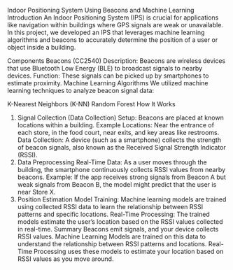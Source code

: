 Indoor Positioning System Using Beacons and Machine Learning
Introduction
An Indoor Positioning System (IPS) is crucial for applications like navigation within buildings where GPS signals are weak or unavailable. In this project, we developed an IPS that leverages machine learning algorithms and beacons to accurately determine the position of a user or object inside a building.

Components
Beacons (CC2540)
Description: Beacons are wireless devices that use Bluetooth Low Energy (BLE) to broadcast signals to nearby devices.
Function: These signals can be picked up by smartphones to estimate proximity.
Machine Learning Algorithms
We utilized machine learning techniques to analyze beacon signal data:

K-Nearest Neighbors (K-NN)
Random Forest
How It Works
1. Signal Collection (Data Collection)
Setup: Beacons are placed at known locations within a building.
Example Locations: Near the entrance of each store, in the food court, near exits, and key areas like restrooms.
Data Collection: A device (such as a smartphone) collects the strength of beacon signals, also known as the Received Signal Strength Indicator (RSSI).
2. Data Preprocessing
Real-Time Data: As a user moves through the building, the smartphone continuously collects RSSI values from nearby beacons.
Example: If the app receives strong signals from Beacon A but weak signals from Beacon B, the model might predict that the user is near Store X.
3. Position Estimation
Model Training: Machine learning models are trained using collected RSSI data to learn the relationship between RSSI patterns and specific locations.
Real-Time Processing: The trained models estimate the user’s location based on the RSSI values collected in real-time.
Summary
Beacons emit signals, and your device collects RSSI values.
Machine Learning Models are trained on this data to understand the relationship between RSSI patterns and locations.
Real-Time Processing uses these models to estimate your location based on RSSI values as you move around.
